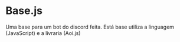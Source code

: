 # Base.js
Uma base para um bot do discord feita. Está base utiliza a linguagem (JavaScript) e a livraria (Aoi.js)
